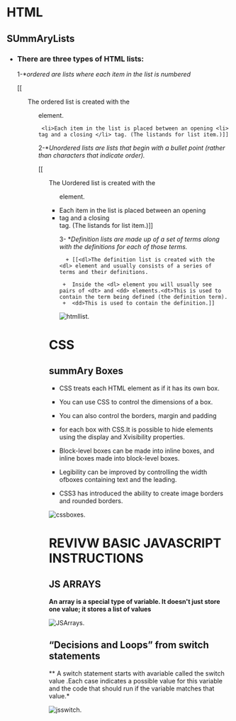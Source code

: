 # HTML 

## SUmmAryLists

 +  ### There are three types of HTML lists: 
    
    
     1-**ordered are lists where each item in the list is numbered*
                 
      [[ <ol>The ordered list is created with the <ol> element.
                
         <li>Each item in the list is placed between an opening <li> tag and a closing </li> tag. (The listands for list item.)]]

     2-**Unordered lists are lists that begin with a bullet point (rather than characters that indicate order).*
     
       [[<Ul>The Uordered list is created with the <Ul> element.
     <li>Each item in the list is placed between an opening <li> tag and a closing </li> tag. (The listands for list item.)]]
     
     3- **Definition lists are made up of a set of terms along with the definitions for each of those terms.*
     
          + [[<dl>The definition list is created with the <dl> element and usually consists of a series of terms and their definitions.

         +  Inside the <dl> element you will usually see pairs of <dt> and <dd> elements.<dt>This is used to contain the term being defined (the definition term).
         +  <dd>This is used to contain the definition.]]

      ![htmllist]( https://i.pinimg.com/originals/9e/27/24/9e2724a6f388b70c341d0e149a093710.jpg).


    

# CSS 
 ## summAry Boxes
+  CSS treats each HTML element as if it has its own box.
 
 + You can use CSS to control the dimensions of a box.
 
 + You can also control the borders, margin and padding 
 
 + for each box with CSS.It is possible to hide elements using the display and Xvisibility properties.
 
 + Block-level boxes can be made into inline boxes, and inline boxes made into block-level boxes.
 
 + Legibility can be improved by controlling the width ofboxes containing text and the leading.
 
 + CSS3 has introduced the ability to create image     borders and rounded borders.

![cssboxes]( https://helpx.adobe.com/dreamweaver/how-to/use-css-to-style-divs/_jcr_content/main-pars/image_1.img.png/box-model.png ).


#  REVIVW BASIC JAVASCRIPT INSTRUCTIONS

## JS ARRAYS 

**An array is a special type of variable. It doesn't 
just store one value; it stores a list of values**

![JSArrays]( https://i.ytimg.com/vi/KoHEHqoan6w/maxresdefault.jpg).

## “Decisions and Loops” from switch statements 
 ** A switch statement starts with avariable called the switch value .Each case indicates a possible 
value for this variable and the code that should run if the variable matches that value.* 

![jsswitch]( https://www.bookofnetwork.com/images/javascript-images/JS_switch-syntax_20Sep16_1827.png ).



